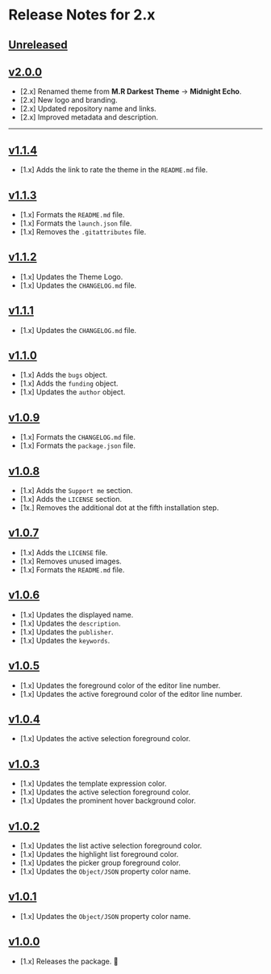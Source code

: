 # Release Notes for 2.x

## [Unreleased](https://github.com/mahmoudmohamedramadan/midnight-echo/compare/v2.0.0...2.x)

## [v2.0.0](https://github.com/mahmoudmohamedramadan/midnight-echo/releases/tag/v2.0.0)

- [2.x] Renamed theme from **M.R Darkest Theme** → **Midnight Echo**.
- [2.x] New logo and branding.
- [2.x] Updated repository name and links.
- [2.x] Improved metadata and description.

---

## [v1.1.4](https://github.com/mahmoudmohamedramadan/midnight-echo/releases/tag/v1.1.4)

- [1.x] Adds the link to rate the theme in the `README.md` file.

## [v1.1.3](https://github.com/mahmoudmohamedramadan/midnight-echo/releases/tag/v1.1.3)

- [1.x] Formats the `README.md` file.
- [1.x] Formats the `launch.json` file.
- [1.x] Removes the `.gitattributes` file.

## [v1.1.2](https://github.com/mahmoudmohamedramadan/midnight-echo/releases/tag/v1.1.2)

- [1.x] Updates the Theme Logo.
- [1.x] Updates the `CHANGELOG.md` file.

## [v1.1.1](https://github.com/mahmoudmohamedramadan/midnight-echo/releases/tag/v1.1.1)

- [1.x] Updates the `CHANGELOG.md` file.

## [v1.1.0](https://github.com/mahmoudmohamedramadan/midnight-echo/releases/tag/v1.1.0)

- [1.x] Adds the `bugs` object.
- [1.x] Adds the `funding` object.
- [1.x] Updates the `author` object.

## [v1.0.9](https://github.com/mahmoudmohamedramadan/midnight-echo/releases/tag/v1.0.9)

- [1.x] Formats the `CHANGELOG.md` file.
- [1.x] Formats the `package.json` file.

## [v1.0.8](https://github.com/mahmoudmohamedramadan/midnight-echo/releases/tag/v1.0.8)

- [1.x] Adds the `Support me` section.
- [1.x] Adds the `LICENSE` section.
- [1x.] Removes the additional dot at the fifth installation step.

## [v1.0.7](https://github.com/mahmoudmohamedramadan/midnight-echo/releases/tag/v1.0.7)

- [1.x] Adds the `LICENSE` file.
- [1.x] Removes unused images.
- [1.x] Formats the `README.md` file.

## [v1.0.6](https://github.com/mahmoudmohamedramadan/midnight-echo/releases/tag/v1.0.6)

- [1.x] Updates the displayed name.
- [1.x] Updates the `description`.
- [1.x] Updates the `publisher`.
- [1.x] Updates the `keywords`.

## [v1.0.5](https://github.com/mahmoudmohamedramadan/midnight-echo/releases/tag/v1.0.5)

- [1.x] Updates the foreground color of the editor line number.
- [1.x] Updates the active foreground color of the editor line number.

## [v1.0.4](https://github.com/mahmoudmohamedramadan/midnight-echo/releases/tag/v1.0.4)

- [1.x] Updates the active selection foreground color.

## [v1.0.3](https://github.com/mahmoudmohamedramadan/midnight-echo/releases/tag/v1.0.3)

- [1.x] Updates the template expression color.
- [1.x] Updates the active selection foreground color.
- [1.x] Updates the prominent hover background color.

## [v1.0.2](https://github.com/mahmoudmohamedramadan/midnight-echo/releases/tag/v1.0.2)

- [1.x] Updates the list active selection foreground color.
- [1.x] Updates the highlight list foreground color.
- [1.x] Updates the picker group foreground color.
- [1.x] Updates the `Object/JSON` property color name.

## [v1.0.1](https://github.com/mahmoudmohamedramadan/midnight-echo/releases/tag/v1.0.1)

- [1.x] Updates the `Object/JSON` property color name.

## [v1.0.0](https://github.com/mahmoudmohamedramadan/midnight-echo/releases/tag/v1.0.0)

- [1.x] Releases the package. 🎉
